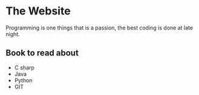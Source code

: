 # The Website

Programming is one things that is a passion, the best coding is done at late night.

## Book to read about

* C sharp
* Java
* Python
* GIT
